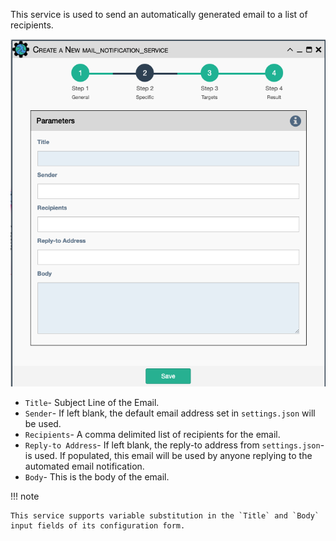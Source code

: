 This service is used to send an automatically generated email to a list
of recipients.

![Mail Notification Service](../../_static/automation/service_types/mail_notification.png)

-   `Title`- Subject Line of the Email.
-   `Sender`- If left blank, the default email address set in `settings.json`
    will be used.
-   `Recipients`- A comma delimited list of recipients for the email.
-   `Reply-to Address`- If left blank, the reply-to address from
    `settings.json`- is used. If populated, this email will be used by
    anyone replying to the automated email notification.
-   `Body`- This is the body of the email.

!!! note

    This service supports variable substitution in the `Title` and `Body`
    input fields of its configuration form.

